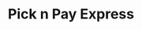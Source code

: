 ---
title: "Pick n Pay Express"
url: /durban/pick-n-pay-express-montclair-road/
shop: convenience
---